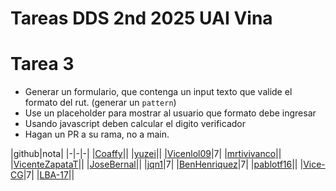 # Tareas DDS 2nd 2025 UAI Vina 

# Tarea 3

- Generar un formulario, que contenga un input texto que valide el formato del rut.
(generar un `pattern`)
- Use un placeholder para mostrar al usuario que formato debe ingresar
- Usando javascript deben calcular el digito verificador
- Hagan un PR a su rama, no a main.


|github|nota|
|-|-|-|
|[Coaffy](https://github.com/Coaffy)||
|[yuzei](https://github.com/yuzei)||
|[Vicenlol09](https://github.com/`Vicenlol09)|7|
|[mrtivivanco](https://github.com/mrtivivanco)||
|[VicenteZapataT](https://github.com/VicenteZapataT)||
|[JoseBernal](https://github.com/jpbernalg2005)||
|[jqn1](https://github.com/jqn1)|7|
|[BenHenriquez](https://github.com/BenHenriquez)|7|
|[pablotf16](https://github.com/pablotf16)||
|[Vice-CG](https://github.com/Vice-CG)|7|
|[LBA-17](https://github.com/LBA-17)||

